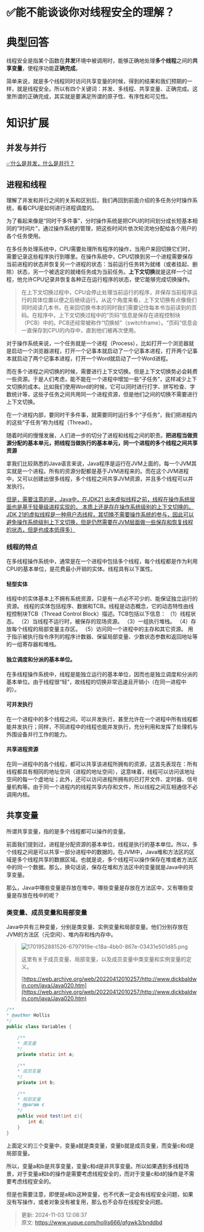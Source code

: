 # ✅能不能谈谈你对线程安全的理解？

# 典型回答


线程安全是指某个函数在**并发**环境中被调用时，能够正确地处理**多个线程**之间的**共享变量**，使程序功能**正确完成**。



简单来说，就是多个线程同时访问共享变量的时候，得到的结果和我们预期的一样，就是线程安全。所以有四个关键词：并发、多线程、共享变量、正确完成。这里所谓的正确完成，其实就是要满足所谓的原子性、有序性和可见性。

# 知识扩展


## 并发与并行


[✅什么是并发，什么是并行？](https://www.yuque.com/hollis666/qfgwk3/fxvrxkep8rus8ytb)



## 进程和线程


理解了并发和并行之间的关系和区别后，我们再回到前面介绍的多任务分时操作系统，看看CPU是如何进行进程调度的。



为了看起来像是“同时干多件事”，分时操作系统是把CPU的时间划分成长短基本相同的”时间片”，通过操作系统的管理，把这些时间片依次轮流地分配给各个用户的各个任务使用。



在多任务处理系统中，CPU需要处理所有程序的操作，当用户来回切换它们时，需要记录这些程序执行到哪里。在操作系统中，CPU切换到另一个进程需要保存当前进程的状态并恢复另一个进程的状态：当前运行任务转为就绪（或者挂起、删除）状态，另一个被选定的就绪任务成为当前任务。**上下文切换**就是这样一个过程，他允许CPU记录并恢复各种正在运行程序的状态，使它能够完成切换操作。



> 在上下文切换过程中，CPU会停止处理当前运行的程序，并保存当前程序运行的具体位置以便之后继续运行。从这个角度来看，上下文切换有点像我们同时阅读几本书，在来回切换书本的同时我们需要记住每本书当前读到的页码。在程序中，上下文切换过程中的“页码”信息是保存在进程控制块（PCB）中的。PCB还经常被称作“切换帧”（switchframe）。“页码”信息会一直保存到CPU的内存中，直到他们被再次使用。
>



对于操作系统来说，一个任务就是一个进程（Process），比如打开一个浏览器就是启动一个浏览器进程，打开一个记事本就启动了一个记事本进程，打开两个记事本就启动了两个记事本进程，打开一个Word就启动了一个Word进程。



而在多个进程之间切换的时候，需要进行上下文切换。但是上下文切换势必会耗费一些资源。于是人们考虑，能不能在一个进程中增加一些“子任务”，这样减少上下文切换的成本。比如我们使用Word的时候，它可以同时进行打字、拼写检查、字数统计等，这些子任务之间共用同一个进程资源，但是他们之间的切换不需要进行上下文切换。



在一个进程内部，要同时干多件事，就需要同时运行多个“子任务”，我们把进程内的这些“子任务”称为线程（Thread）。



随着时间的慢慢发展，人们进一步的切分了进程和线程之间的职责。**把进程当做资源分配的基本单元，把线程当做执行的基本单元，同一个进程的多个线程之间共享资源**



拿我们比较熟悉的Java语言来说，Java程序是运行在JVM上面的，每一个JVM其实就是一个进程。所有的资源分配都是基于JVM进程来的。而在这个JVM进程中，又可以创建出很多线程，多个线程之间共享JVM资源，并且多个线程可以并发执行。



<u>但是，需要注意的是，Java中，在JDK21 出来虚拟线程之前，线程在操作系统层面也是基于轻量级进程实现的， 本质上还是存在操作系统级别的上下文切换的。JDK 21的虚拟线程是一种用户态线程，其切换不需要操作系统的参与，因此可以避免操作系统级别上下文切换，但是仍然需要在JVM层面做一些保存和恢复线程的状态，但是也成本低得多）</u>

### 线程的特点


在多线程操作系统中，通常是在一个进程中包括多个线程，每个线程都是作为利用CPU的基本单位，是花费最小开销的实体。线程具有以下属性。



#### 轻型实体


线程中的实体基本上不拥有系统资源，只是有一点必不可少的、能保证独立运行的资源。 线程的实体包括程序、数据和TCB。线程是动态概念，它的动态特性由线程控制块TCB（Thread Control Block）描述。TCB包括以下信息： （1）线程状态。 （2）当线程不运行时，被保存的现场资源。 （3）一组执行堆栈。 （4）存放每个线程的局部变量主存区。 （5）访问同一个进程中的主存和其它资源。 用于指示被执行指令序列的程序计数器、保留局部变量、少数状态参数和返回地址等的一组寄存器和堆栈。



#### 独立调度和分派的基本单位。


在多线程操作系统中，线程是能独立运行的基本单位，因而也是独立调度和分派的基本单位。由于线程很“轻”，故线程的切换非常迅速且开销小（在同一进程中的）。



#### 可并发执行


在一个进程中的多个线程之间，可以并发执行，甚至允许在一个进程中所有线程都能并发执行；同样，不同进程中的线程也能并发执行，充分利用和发挥了处理机与外围设备并行工作的能力。



#### 共享进程资源


在同一进程中的各个线程，都可以共享该进程所拥有的资源，这首先表现在：所有线程都具有相同的地址空间（进程的地址空间），这意味着，线程可以访问该地址空间的每一个虚地址；此外，还可以访问进程所拥有的已打开文件、定时器、信号量机构等。由于同一个进程内的线程共享内存和文件，所以线程之间互相通信不必调用内核。



## 共享变量


所谓共享变量，指的是多个线程都可以操作的变量。



前面我们提到过，进程是分配资源的基本单位，线程是执行的基本单位。所以，多个线程之间是可以共享一部分进程中的数据的。在JVM中，Java堆和方法区的区域是多个线程共享的数据区域。也就是说，多个线程可以操作保存在堆或者方法区中的同一个数据。那么，换句话说，保存在堆和方法区中的变量就是Java中的共享变量。



那么，Java中哪些变量是存放在堆中，哪些变量是存放在方法区中，又有哪些变量是存放在栈中的呢？



### 类变量、成员变量和局部变量


Java中共有三种变量，分别是类变量、实例变量和局部变量。他们分别存放在JVM的方法区（元空间）、堆内存和栈内存中。



> ![1701952881526-6797919e-c18a-4bb0-867e-03431e501d85.png](./img/1bHIbpnG-nSs74N0/1701952881526-6797919e-c18a-4bb0-867e-03431e501d85-139810.png)
>
> 这里有关于成员变量、局部变量，以及成员变量中类变量和实例变量的定义。
>
> [https://web.archive.org/web/20220412010257/http://www.dickbaldwin.com/java/Java020.htm](https://web.archive.org/web/20220412010257/http://www.dickbaldwin.com/java/Java020.htm)
>



```java
/**
* @author Hollis
*/
public class Variables {

    /**
    * 类变量
    */
    private static int a;

    /**
    * 成员变量
    */
    private int b;

    /**
    * 局部变量
    * @param c
    */
    public void test(int c){
        int d;
    }
}
```



上面定义的三个变量中，变量a就是类变量，变量b就是成员变量，而变量c和d是局部变量。



所以，变量a和b是共享变量，变量c和d是非共享变量。所以如果遇到多线程场景，对于变量a和b的操作是需要考虑线程安全的，而对于变量c和d的操作是不需要考虑线程安全的。



但是也需要注意，即使是a和b这种变量，也不代表一定会有线程安全问题，如果没有写操作，或者对象没有被复用，那么也不会存在线程安全问题。





> 更新: 2024-11-03 12:08:37  
> 原文: <https://www.yuque.com/hollis666/qfgwk3/bnddbd>